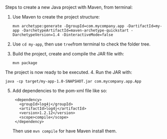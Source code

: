 Steps to create a new Java project with Maven, from terminal:

1. Use Maven to create the project structure:
   ```
   mvn archetype:generate -DgroupId=com.mycompany.app -DartifactId=my-app -DarchetypeArtifactId=maven-archetype-quickstart -DarchetypeVersion=1.4 -DinteractiveMode=false
   ```
2. Use `cd my-app`, then use `tree`from terminal to check the folder tree.

3. Build the project, create and compile the JAR file with:

   ```
   mvn package
   ```

The project is now ready to be executed.
4. Run the JAR with:

   ```
   java -cp target/my-app-1.0-SNAPSHOT.jar com.mycompany.app.App
   ```

5. Add dependencies to the pom-xml file like so:
   ```
    <dependency>
      <groupId>log4j</groupId>
      <artifactId>log4j</artifactId>
      <version>1.2.12</version>
      <scope>compile</scope>
    </dependency>
   ```
   Then use `mvn compile` for have Maven install them.
